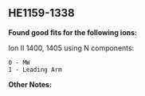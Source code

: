 ## HE1159-1338
**Found good fits for the following ions:**

Ion II 1400, 1405 using N components:
```
0 - MW
1 - Leading Arm
```


**Other Notes:**

